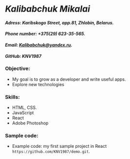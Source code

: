 # _Kalibabchuk Mikalai_

#### _Adress_: **_Karibskogo Street, app.81, Zhlobin, Belarus._**

#### _Phone number:_ **_+375(29) 623-35-565._**

#### _Email:_ ***Kalibabchuk@yandex.ru.***

#### _GitHub:_ **_KNV1987_**

### Objective:

- My goal is to grow as a developer and write useful apps.
- Explore new technologies

### Skills:

- HTML, CSS.
- JavaScript
- React
- Adobe Photoshop

### Sample code:

- Example code: my first sample project in React `https://github.com/KNV1987/demo.git`.
